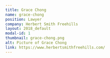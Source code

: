 ```yaml
---
title: Grace Chong
name: grace-chong
position: Lawyer
company: Herbert Smith Freehills
layout: 2018_default
modal-id: 1
thumbnail: grace-chong.png
alt: Picture of Grace Chong
link: https://www.herbertsmithfreehills.com/
---
```

